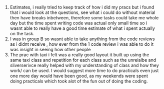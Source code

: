 1. Estimates, i really tried to keep track of how i did my pracs but i found that i would look at the questions, see what i could do without material then have breaks inbetween, therefore some tasks could take me whole day but the time spent writing code was actual only small time so i wasnt able to really have a good time estimate of what i spent actually on the task.
2. I was in group B so wasnt able to take anything from the code reviews as i didnt receive , how ever from the 1 code review i was able to do it was insight in seeing how other people 
3. The prac with taxi i felt was a really good layout it built up using the same taxi class and repetition for each class such as the unreialbe and sliverserivce really helped with my understanding of class and how they work/ can be used. I would suggest more time to do practicals even just one more day would have been good, as my weekends were spent doing practicals which took alot of the fun out of doing the coding.